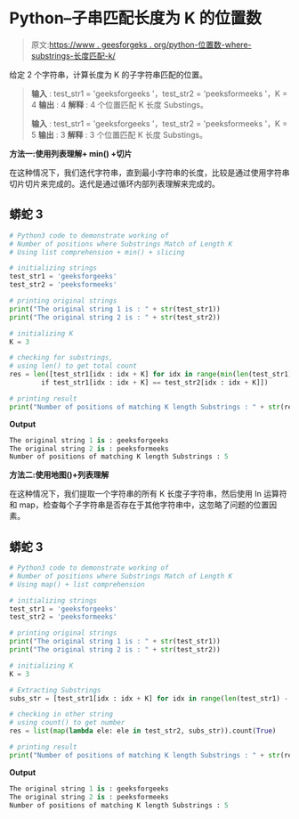 # Python–子串匹配长度为 K 的位置数

> 原文:[https://www . geesforgeks . org/python-位置数-where-substrings-长度匹配-k/](https://www.geeksforgeeks.org/python-number-of-positions-where-substrings-match-of-length-k/)

给定 2 个字符串，计算长度为 K 的子字符串匹配的位置。

> **输入** : test_str1 = 'geeksforgeeks '，test_str2 = 'peeksformeeks '，K = 4
> **输出** : 4
> **解释** : 4 个位置匹配 K 长度 Substings。
> 
> **输入** : test_str1 = 'geeksforgeeks '，test_str2 = 'peeksformeeks '，K = 5
> **输出** : 3
> **解释** : 3 个位置匹配 K 长度 Substings。

**方法一:使用列表理解+ min() +切片**

在这种情况下，我们迭代字符串，直到最小字符串的长度，比较是通过使用字符串切片切片来完成的。迭代是通过循环内部列表理解来完成的。

## 蟒蛇 3

```py
# Python3 code to demonstrate working of 
# Number of positions where Substrings Match of Length K
# Using list comprehension + min() + slicing

# initializing strings
test_str1 = 'geeksforgeeks'
test_str2 = 'peeksformeeks'

# printing original strings
print("The original string 1 is : " + str(test_str1))
print("The original string 2 is : " + str(test_str2))

# initializing K 
K = 3 

# checking for substrings, 
# using len() to get total count
res = len([test_str1[idx : idx + K] for idx in range(min(len(test_str1), len(test_str2)) - K - 1)
        if test_str1[idx : idx + K] == test_str2[idx : idx + K]])

# printing result 
print("Number of positions of matching K length Substrings : " + str(res)) 
```

**Output**

```py
The original string 1 is : geeksforgeeks
The original string 2 is : peeksformeeks
Number of positions of matching K length Substrings : 5

```

**方法二:使用地图()+列表理解**

在这种情况下，我们提取一个字符串的所有 K 长度子字符串，然后使用 In 运算符和 map，检查每个子字符串是否存在于其他字符串中，这忽略了问题的位置因素。

## 蟒蛇 3

```py
# Python3 code to demonstrate working of 
# Number of positions where Substrings Match of Length K
# Using map() + list comprehension

# initializing strings
test_str1 = 'geeksforgeeks'
test_str2 = 'peeksformeeks'

# printing original strings
print("The original string 1 is : " + str(test_str1))
print("The original string 2 is : " + str(test_str2))

# initializing K 
K = 3 

# Extracting Substrings
subs_str = [test_str1[idx : idx + K] for idx in range(len(test_str1) - K - 1)]

# checking in other string
# using count() to get number
res = list(map(lambda ele: ele in test_str2, subs_str)).count(True)

# printing result 
print("Number of positions of matching K length Substrings : " + str(res)) 
```

**Output**

```py
The original string 1 is : geeksforgeeks
The original string 2 is : peeksformeeks
Number of positions of matching K length Substrings : 5

```